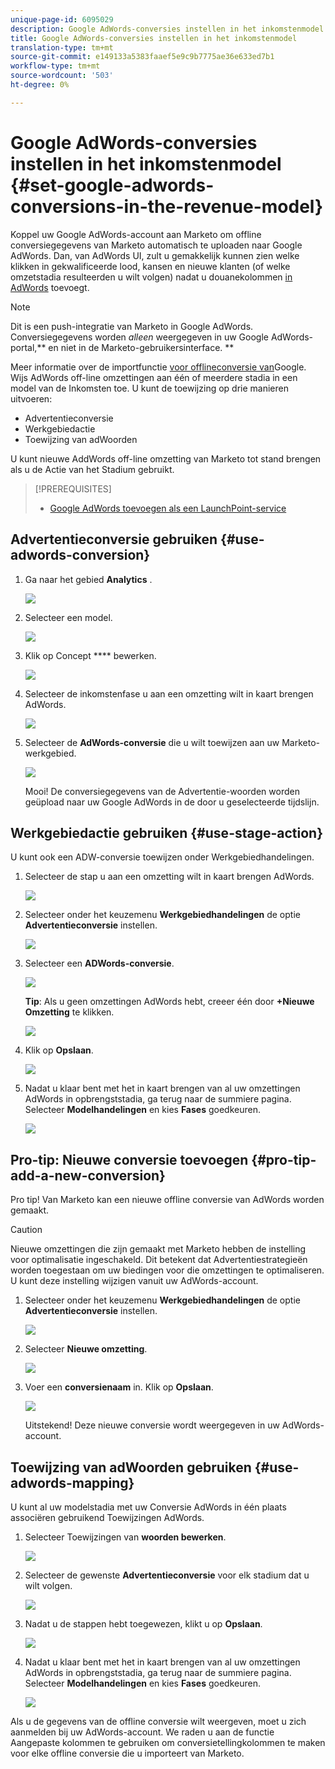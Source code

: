 ```yaml
---
unique-page-id: 6095029
description: Google AdWords-conversies instellen in het inkomstenmodel - Marketo Docs - Productdocumentatie
title: Google AdWords-conversies instellen in het inkomstenmodel
translation-type: tm+mt
source-git-commit: e149133a5383faaef5e9c9b7775ae36e633ed7b1
workflow-type: tm+mt
source-wordcount: '503'
ht-degree: 0%

---
```



# Google AdWords-conversies instellen in het inkomstenmodel {#set-google-adwords-conversions-in-the-revenue-model}

Koppel uw Google AdWords-account aan Marketo om offline conversiegegevens van Marketo automatisch te uploaden naar Google AdWords. Dan, van AdWords UI, zult u gemakkelijk kunnen zien welke klikken in gekwalificeerde lood, kansen en nieuwe klanten (of welke omzetstadia resulteerden u wilt volgen) nadat u douanekolommen [in AdWords](https://support.google.com/adwords/answer/3073556) toevoegt.

>[!NOTE]
>
>Dit is een push-integratie van Marketo in Google AdWords. Conversiegegevens worden *alleen* weergegeven in uw Google AdWords-portal,** en niet in de Marketo-gebruikersinterface. **

Meer informatie over de importfunctie [voor offlineconversie van](https://support.google.com/adwords/answer/2998031?hl=en)Google.  Wijs AdWords off-line omzettingen aan één of meerdere stadia in een model van de Inkomsten toe. U kunt de toewijzing op drie manieren uitvoeren:

* Advertentieconversie
* Werkgebiedactie
* Toewijzing van adWoorden

U kunt nieuwe AddWords off-line omzetting van Marketo tot stand brengen als u de Actie van het Stadium gebruikt.

>[!PREREQUISITES]
>
>* [Google AdWords toevoegen als een LaunchPoint-service](../../../../product-docs/administration/additional-integrations/add-google-adwords-as-a-launchpoint-service.md)

>



## Advertentieconversie gebruiken {#use-adwords-conversion}

1. Ga naar het gebied **Analytics** .

   ![](assets/image2015-2-23-18-3a9-3a34.png)

1. Selecteer een model.

   ![](assets/image2015-2-23-18-3a3-3a12.png)

1. Klik op Concept **** bewerken.

   ![](assets/image2015-3-10-15-3a3-3a20.png)

1. Selecteer de inkomstenfase u aan een omzetting wilt in kaart brengen AdWords.

   ![](assets/image2015-2-26-16-3a40-3a2.png)

1. Selecteer de **AdWords-conversie** die u wilt toewijzen aan uw Marketo-werkgebied.

   ![](assets/image2015-2-26-16-3a46-3a15.png)

   Mooi! De conversiegegevens van de Advertentie-woorden worden geüpload naar uw Google AdWords in de door u geselecteerde tijdslijn.

## Werkgebiedactie gebruiken {#use-stage-action}

U kunt ook een ADW-conversie toewijzen onder Werkgebiedhandelingen.

1. Selecteer de stap u aan een omzetting wilt in kaart brengen AdWords.

   ![](assets/image2015-2-26-16-3a40-3a2.png)

1. Selecteer onder het keuzemenu **Werkgebiedhandelingen** de optie **Advertentieconversie** instellen.

   ![](assets/image2015-2-26-16-3a52-3a24.png)

1. Selecteer een **ADWords-conversie**.

   ![](assets/image2015-2-26-16-3a54-3a47.png)

   **Tip**: Als u geen omzettingen AdWords hebt, creeer één door **+Nieuwe Omzetting** te klikken.

   ![](assets/image2015-2-26-21-3a22-3a10.png)

1. Klik op **Opslaan**.

   ![](assets/image2015-2-26-16-3a56-3a2.png)

1. Nadat u klaar bent met het in kaart brengen van al uw omzettingen AdWords in opbrengststadia, ga terug naar de summiere pagina. Selecteer **Modelhandelingen** en kies **Fases** goedkeuren.

   ![](assets/image2015-2-27-12-3a20-3a20.png)

## Pro-tip: Nieuwe conversie toevoegen {#pro-tip-add-a-new-conversion}

Pro tip! Van Marketo kan een nieuwe offline conversie van AdWords worden gemaakt.

>[!CAUTION]
>
>Nieuwe omzettingen die zijn gemaakt met Marketo hebben de instelling voor optimalisatie ingeschakeld. Dit betekent dat Advertentiestrategieën worden toegestaan om uw biedingen voor die omzettingen te optimaliseren. U kunt deze instelling wijzigen vanuit uw AdWords-account.

1. Selecteer onder het keuzemenu **Werkgebiedhandelingen** de optie **Advertentieconversie** instellen.

   ![](assets/image2015-2-26-16-3a52-3a24.png)

1. Selecteer **Nieuwe omzetting**.

   ![](assets/image2015-2-26-21-3a22-3a10.png)

1. Voer een **conversienaam** in. Klik op **Opslaan**.

   ![](assets/image2015-2-26-21-3a24-3a7.png)

   Uitstekend! Deze nieuwe conversie wordt weergegeven in uw AdWords-account.

## Toewijzing van adWoorden gebruiken {#use-adwords-mapping}

U kunt al uw modelstadia met uw Conversie AdWords in één plaats associëren gebruikend Toewijzingen AdWords.

1. Selecteer Toewijzingen van **woorden bewerken**.

   ![](assets/image2015-2-26-17-3a3-3a29.png)

1. Selecteer de gewenste **Advertentieconversie** voor elk stadium dat u wilt volgen.

   ![](assets/image2015-2-26-17-3a6-3a15.png)

1. Nadat u de stappen hebt toegewezen, klikt u op **Opslaan**.

   ![](assets/image2015-2-26-17-3a7-3a48.png)

1. Nadat u klaar bent met het in kaart brengen van al uw omzettingen AdWords in opbrengststadia, ga terug naar de summiere pagina. Selecteer **Modelhandelingen** en kies **Fases** goedkeuren.

   ![](assets/image2015-2-27-12-3a20-3a20.png)

Als u de gegevens van de offline conversie wilt weergeven, moet u zich aanmelden bij uw AdWords-account. We raden u aan de functie [](https://support.google.com/adwords/answer/3073556) Aangepaste kolommen te gebruiken om conversietellingkolommen te maken voor elke offline conversie die u importeert van Marketo.
